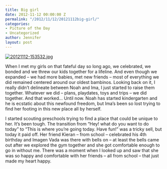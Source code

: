 ```yaml
---
title: Big girl
date: 2012-11-12 00:00:00 Z
permalink: "/2012/11/12/20121112big-girl/"
categories:
- Picture of the Day
- Uncategorized
author: Jennifer
layout: post
---
```


[<img alt="20121112-153532.jpg" class="alignnone size-full" src="/teamelam/assets/images/Big-girl/1352734531000-missing.jpg" />](/teamelam/assets/images/Big-girl/1352734531000-missing.jpg)

When I met my girls on that fateful day so long ago, we celebrated, we bonded and we threw our kids together for a lifeline. And even though we expanded &#8211; we had more babies, met new friends &#8211; most of everything we did remained centered around our oldest bambinos. Looking back on it, I really didn&#8217;t delineate between Noah and Ima, I just started to raise them together. Whatever we did &#8211; plans, playdates, toys and trips &#8211; we did together. And that worked&#8230; Until now. Noah has started kindergarten and he is ecstatic about this newfound freedom, but Ima&#8217;s been so lost trying to find her footing in this new place all by herself.

I started scouting preschools trying to find a place that could be unique to her. It&#8217;s been tough. The transition from &#8220;Hey! what do you want to do today&#8221; to &#8220;This is where you&#8217;re going today. Have fun!&#8221; was a tricky sell, but today it paid off. Her friend Kieran &#8211; from school &#8211; celebrated his 4th birthday and Imagen Vada was there with bells on &#8211; at least the bells came out after we explored the gym together and she got comfortable enough to go in without me. There was a moment when I looked up and saw that she was so happy and comfortable with her friends &#8211; all from school &#8211; that just made my heart happy.
